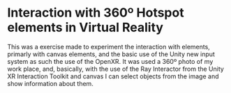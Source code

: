 # Interaction with 360º Hotspot elements in Virtual Reality

This was a exercise made to experiment the interaction with elements, primarly with canvas elements, and the basic use of the Unity new input system as such the use of the OpenXR. It was used a 360º photo of my work place, and, basically, with the use of the Ray Interactor from the Unity XR Interaction Toolkit and canvas I can select objects from the image and show information about them. 
